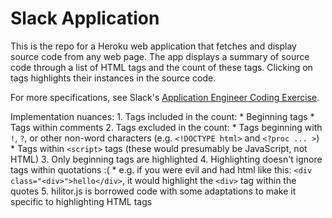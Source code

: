 # Slack Application

This is the repo for a Heroku web application that fetches and display source code from any web page. The app displays a summary of source code through a list of HTML tags and the count of these tags. Clicking on tags highlights their instances in the source code.

For more specifications, see Slack's [Application Engineer Coding Exercise](https://slack-files.com/T024BE7LD-F0BPHNBAR-67ccd61806).

Implementation nuances:
	1. Tags included in the count:
		* Beginning tags
		* Tags within comments
	2. Tags excluded in the count:
		* Tags beginning with `!`, `?`, or other non-word characters (e.g. `<!DOCTYPE html>` and `<?proc ... >`)
		* Tags within `<script>` tags (these would presumably be JavaScript, not HTML)
	3. Only beginning tags are highlighted
	4. Highlighting doesn't ignore tags within quotations :(
		* e.g. if you were evil and had html like this: `<div class="<div>">hello</div>`, it would highlight the `<div>` tag within the quotes
	5. hilitor.js is borrowed code with some adaptations to make it specific to highlighting HTML tags
